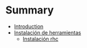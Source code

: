 # Summary

* [Introduction](README.md)
* [Instalación de herramientas](instalacion_de_herramientas.md)
   * [Instalación rhc](instalacion_rhc.md)

